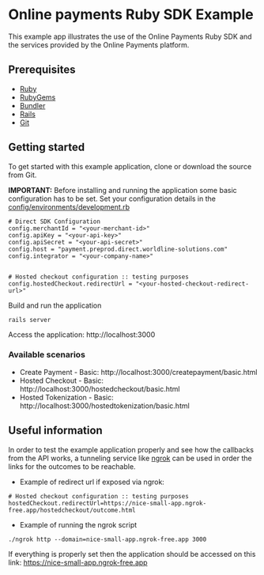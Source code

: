 # Online payments Ruby SDK Example

This example app illustrates the use of the Online Payments Ruby SDK and the services provided by the Online Payments platform.

## Prerequisites

- [Ruby](https://www.ruby-lang.org/en/downloads/)
- [RubyGems](https://rubygems.org/pages/download)
- [Bundler](https://bundler.io/)
- [Rails](https://rubyonrails.org/)
- [Git](https://git-scm.com/)

## Getting started

To get started with this example application, clone or download the source from Git.

<b>IMPORTANT:</b> Before installing and running the application some basic configuration has to be set.
Set your configuration details in the [config/environments/development.rb](config/environments/development.rb)

```
# Direct SDK Configuration
config.merchantId = "<your-merchant-id>"
config.apiKey = "<your-api-key>"
config.apiSecret = "<your-api-secret>"
config.host = "payment.preprod.direct.worldline-solutions.com"
config.integrator = "<your-company-name>"


# Hosted checkout configuration :: testing purposes
config.hostedCheckout.redirectUrl = "<your-hosted-checkout-redirect-url>"
```

Build and run the application 

```
rails server
```

Access the application: http://localhost:3000

### Available scenarios

- Create Payment - Basic: http://localhost:3000/createpayment/basic.html
- Hosted Checkout - Basic: http://localhost:3000/hostedcheckout/basic.html
- Hosted Tokenization - Basic: http://localhost:3000/hostedtokenization/basic.html

## Useful information

In order to test the example application properly and see how the callbacks from the API works, 
a tunneling service like [ngrok](https://ngrok.com/) can be used in order the links for the outcomes to be reachable.

- Example of redirect url if exposed via ngrok:
```
# Hosted checkout configuration :: testing purposes
hostedCheckout.redirectUrl=https://nice-small-app.ngrok-free.app/hostedcheckout/outcome.html
```

- Example of running the ngrok script

```
./ngrok http --domain=nice-small-app.ngrok-free.app 3000
```

If everything is properly set then the application should be accessed on this link: https://nice-small-app.ngrok-free.app